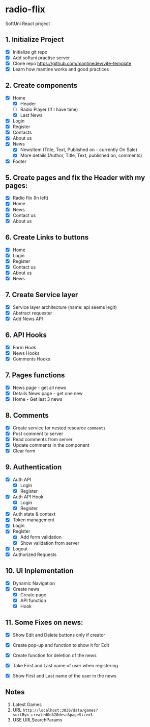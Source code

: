 # radio-flix

SoftUni React project

## 1. Initialize Project

- [x] Initialize git repo
- [x] Add softuni practise server
- [x] Clone repo https://github.com/mantinedev/vite-template
- [x] Learn how mantine works and good practices

## 2. Create components

- [x] Home
  - [x] Header
  - [ ] Radio Player (If I have time)
  - [x] Last News
- [x] Login
- [x] Register
- [x] Contacts
- [x] About us
- [x] News
  - [x] NewsItem (Title, Text, Published on - currently On Sale)
  - [x] More details (Author, Title, Text, published on, comments)
- [x] Footer

## 5. Create pages and fix the Header with my pages:

- [x] Radio flix (In left)
- [x] Home
- [x] News
- [x] Contact us
- [x] About us

## 6. Create Links to buttons

- [x] Home
- [x] Login
- [x] Register
- [x] Contact us
- [x] About us
- [x] News

## 7. Create Service layer

- [x] Service layer architecture (name: api seems legit)
- [x] Abstract requester
- [x] Add News API

## 6. API Hooks

- [x] Form Hook
- [x] News Hooks
- [x] Comments Hooks

## 7. Pages functions

- [x] News page - get all news
- [x] Details News page - get one new
- [x] Home - Get last 3 news

## 8. Comments

- [x] Create service for nested resource `comments`
- [x] Post comment to server
- [x] Read comments from server
- [x] Update comments in the component
- [x] Clear form

## 9. Authentication

- [x] Auth API
  - [x] Login
  - [x] Register
- [x] Auth API Hook
  - [x] Login
  - [x] Register
- [x] Auth state & context
- [x] Token management
- [x] Login
- [x] Register
  - [x] Add form validation
  - [x] Show validation from server
- [x] Logout
- [x] Authorized Requests

## 10. UI Inplementation

- [x] Dynamic Navigation
- [x] Create news
  - [x] Create page
  - [x] API function
  - [x] Hook

## 11. Some Fixes on news:
- [x] Show Edit and Delete buttons only if creator
- [x] Create pop-up and function to show it for Edit
- [x] Create function for deletion of the news
- [x] Take First and Last name of user when registering
- [x] Show First and Last name of the user in the news


## Notes
1. Latest Games
2. URL `http://localhost:3030/data/games?sortBy=_createdOn%20desc&pageSize=3`
 3. USE URLSearchParams